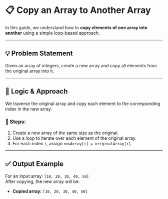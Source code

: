 # 📋 Copy an Array to Another Array

In this guide, we understand how to **copy elements of one array into another** using a simple loop-based approach.

---

## 💡 Problem Statement

Given an array of integers, create a new array and copy all elements from the original array into it.

---

## 🧠 Logic & Approach

We traverse the original array and copy each element to the corresponding index in the new array.

### 🔄 Steps:

1. Create a new array of the same size as the original.
2. Use a loop to iterate over each element of the original array.
3. For each index `i`, assign `newArray[i] = originalArray[i]`.

---

## ✅ Output Example

For an input array: `[10, 20, 30, 40, 50]`  
After copying, the new array will be:

- **Copied array:** `[10, 20, 30, 40, 50]`
